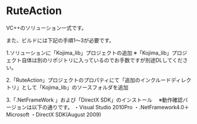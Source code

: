 # RuteAction
VC++のソリューション一式です。

また、ビルドには下記の手順1～3が必要です。

1.ソリューションに「Kojima_lib」プロジェクトの追加
  ※「Kojima_lib」プロジェクト自体は別のリポジトリに入っているのでお手数ですが別途DLしてください。

2.「RuteAction」プロジェクトのプロパティにて「追加のインクルードディレクトリ」として「Kojima_lib」のソースフォルダを追加

3.「.NetFrameWork 」および「DirectX SDK」のインストール
　※動作確認バージョンは以下の通りです。
  ・Visual Studio 2010Pro
  ・.NetFramework4.0＋Microsoft
  ・DirectX SDK(August 2009)
